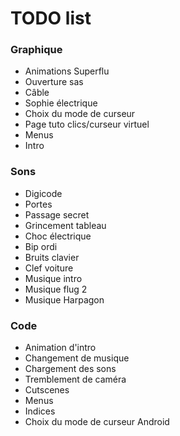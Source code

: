 # TODO list

### Graphique

* Animations Superflu
* Ouverture sas
* Câble
* Sophie électrique
* Choix du mode de curseur
* Page tuto clics/curseur virtuel
* Menus
* Intro

### Sons

* Digicode
* Portes
* Passage secret
* Grincement tableau
* Choc électrique
* Bip ordi
* Bruits clavier
* Clef voiture
* Musique intro
* Musique flug 2
* Musique Harpagon

### Code

* Animation d'intro
* Changement de musique
* Chargement des sons
* Tremblement de caméra
* Cutscenes
* Menus
* Indices
* Choix du mode de curseur Android
